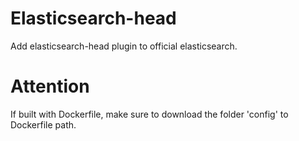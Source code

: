 # Elasticsearch-head
Add elasticsearch-head plugin to official elasticsearch.
# Attention 
If built with Dockerfile, make sure to download the folder 'config' to Dockerfile path.
